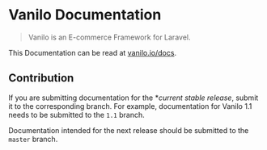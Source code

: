 # Vanilo Documentation

> Vanilo is an E-commerce Framework for Laravel.

This Documentation can be read at [vanilo.io/docs](https://vanilo.io/docs).

## Contribution

If you are submitting documentation for the **current stable release*, submit it to the corresponding
branch. For example, documentation for Vanilo 1.1 needs to be submitted to the `1.1` branch.

Documentation intended for the next release should be submitted to the `master` branch.

